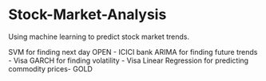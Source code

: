 # Stock-Market-Analysis

Using machine learning to predict stock market trends.

SVM for finding next day OPEN - ICICI bank
ARIMA for finding future trends - Visa
GARCH for finding volatility - Visa
Linear Regression for predicting commodity prices- GOLD
